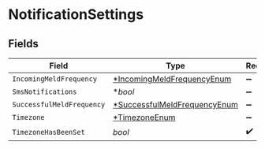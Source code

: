 # NotificationSettings


## Fields

| Field                                                                              | Type                                                                               | Required                                                                           | Description                                                                        |
| ---------------------------------------------------------------------------------- | ---------------------------------------------------------------------------------- | ---------------------------------------------------------------------------------- | ---------------------------------------------------------------------------------- |
| `IncomingMeldFrequency`                                                            | [*IncomingMeldFrequencyEnum](../../models/shared/incomingmeldfrequencyenum.md)     | :heavy_minus_sign:                                                                 | N/A                                                                                |
| `SmsNotifications`                                                                 | **bool*                                                                            | :heavy_minus_sign:                                                                 | N/A                                                                                |
| `SuccessfulMeldFrequency`                                                          | [*SuccessfulMeldFrequencyEnum](../../models/shared/successfulmeldfrequencyenum.md) | :heavy_minus_sign:                                                                 | N/A                                                                                |
| `Timezone`                                                                         | [*TimezoneEnum](../../models/shared/timezoneenum.md)                               | :heavy_minus_sign:                                                                 | N/A                                                                                |
| `TimezoneHasBeenSet`                                                               | *bool*                                                                             | :heavy_check_mark:                                                                 | N/A                                                                                |
